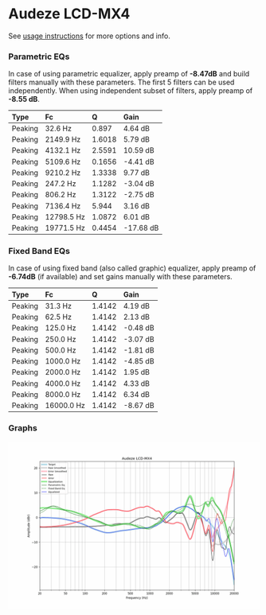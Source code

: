 # Audeze LCD-MX4
See [usage instructions](https://github.com/jaakkopasanen/AutoEq#usage) for more options and info.

### Parametric EQs
In case of using parametric equalizer, apply preamp of **-8.47dB** and build filters manually
with these parameters. The first 5 filters can be used independently.
When using independent subset of filters, apply preamp of **-8.55 dB**.

| Type    | Fc         |      Q | Gain      |
|:--------|:-----------|:-------|:----------|
| Peaking | 32.6 Hz    | 0.897  | 4.64 dB   |
| Peaking | 2149.9 Hz  | 1.6018 | 5.79 dB   |
| Peaking | 4132.1 Hz  | 2.5591 | 10.59 dB  |
| Peaking | 5109.6 Hz  | 0.1656 | -4.41 dB  |
| Peaking | 9210.2 Hz  | 1.3338 | 9.77 dB   |
| Peaking | 247.2 Hz   | 1.1282 | -3.04 dB  |
| Peaking | 806.2 Hz   | 1.3122 | -2.75 dB  |
| Peaking | 7136.4 Hz  | 5.944  | 3.16 dB   |
| Peaking | 12798.5 Hz | 1.0872 | 6.01 dB   |
| Peaking | 19771.5 Hz | 0.4454 | -17.68 dB |

### Fixed Band EQs
In case of using fixed band (also called graphic) equalizer, apply preamp of **-6.74dB**
(if available) and set gains manually with these parameters.

| Type    | Fc         |      Q | Gain     |
|:--------|:-----------|:-------|:---------|
| Peaking | 31.3 Hz    | 1.4142 | 4.19 dB  |
| Peaking | 62.5 Hz    | 1.4142 | 2.13 dB  |
| Peaking | 125.0 Hz   | 1.4142 | -0.48 dB |
| Peaking | 250.0 Hz   | 1.4142 | -3.07 dB |
| Peaking | 500.0 Hz   | 1.4142 | -1.81 dB |
| Peaking | 1000.0 Hz  | 1.4142 | -4.85 dB |
| Peaking | 2000.0 Hz  | 1.4142 | 1.95 dB  |
| Peaking | 4000.0 Hz  | 1.4142 | 4.33 dB  |
| Peaking | 8000.0 Hz  | 1.4142 | 6.34 dB  |
| Peaking | 16000.0 Hz | 1.4142 | -8.67 dB |

### Graphs
![](./Audeze%20LCD-MX4.png)